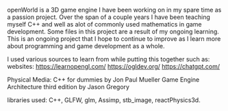 openWorld is a 3D game engine I have been working on in my spare time as a passion project.
Over the span of a couple years I have been teaching myself C++ and well as alot of commonly used mathematics in game development.
Some files in this project are a result of my ongoing learning. 
This is an ongoing project that I hope to continue to improve as I learn more about programming and game development as a whole.

I used various sources to learn from while putting this together such as:
  websites: 
  https://learnopengl.com/ 
  https://ogldev.org/
  https://chatgpt.com/
  
  Physical Media: 
  C++ for dummies by Jon Paul Mueller
  Game Engine Architecture third edition by Jason Gregory


libraries used: C++, GLFW, glm, Assimp, stb_image, reactPhysics3d.
